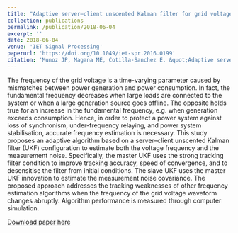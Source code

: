 ```yaml
---
title: "Adaptive server–client unscented Kalman filter for grid voltage frequency estimation"
collection: publications
permalink: /publication/2018-06-04
excerpt: ''
date: 2018-06-04
venue: 'IET Signal Processing'
paperurl: 'https://doi.org/10.1049/iet-spr.2016.0199'
citation: 'Munoz JP, Magana ME, Cotilla-Sanchez E. &quot;Adaptive server–client unscented Kalman filter for grid voltage frequency estimation.&quot; <i>IET Signal Processing</i>, 12(4):496-505 (2018)'
---
```


The frequency of the grid voltage is a time-varying parameter caused by mismatches between power generation and power consumption. In fact, the fundamental frequency decreases when large loads are connected to the system or when a large generation source goes offline. The opposite holds true for an increase in the fundamental frequency, e.g. when generation exceeds consumption. Hence, in order to protect a power system against loss of synchronism, under-frequency relaying, and power system stabilisation, accurate frequency estimation is necessary. This study proposes an adaptive algorithm based on a server–client unscented Kalman filter (UKF) configuration to estimate both the voltage frequency and the measurement noise. Specifically, the master UKF uses the strong tracking filter condition to improve tracking accuracy, speed of convergence, and to desensitise the filter from initial conditions. The slave UKF uses the master UKF innovation to estimate the measurement noise covariance. The proposed approach addresses the tracking weaknesses of other frequency estimation algorithms when the frequency of the grid voltage waveform changes abruptly. Algorithm performance is measured through computer simulation.

[Download paper here](https://doi.org/10.1049/iet-spr.2016.0199)

